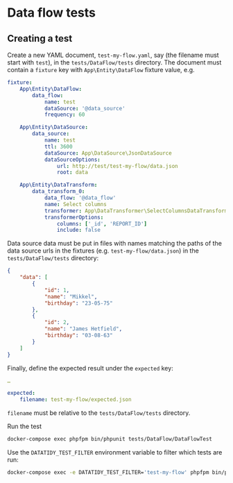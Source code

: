 # Data flow tests

## Creating a test

Create a new YAML document, `test-my-flow.yaml`, say (the filename must start
with `test`), in the `tests/DataFlow/tests` directory. The document must contain
a `fixture` key with `App\Entity\DataFlow` fixture value, e.g.

```yaml
fixture:
    App\Entity\DataFlow:
        data_flow:
            name: test
            dataSource: '@data_source'
            frequency: 60

    App\Entity\DataSource:
        data_source:
            name: test
            ttl: 3600
            dataSource: App\DataSource\JsonDataSource
            dataSourceOptions:
                url: http://test/test-my-flow/data.json
                root: data

    App\Entity\DataTransform:
        data_transform_0:
            data_flow: '@data_flow'
            name: Select columns
            transformer: App\DataTransformer\SelectColumnsDataTransformer
            transformerOptions:
                columns: ['_id', 'REPORT_ID']
                include: false
```

Data source data must be put in files with names matching the paths of the data
source urls in the fixtures (e.g. `test-my-flow/data.json`) in the
`tests/DataFlow/tests` directory:

```json
{
    "data": [
        {
            "id": 1,
            "name": "Mikkel",
            "birthday": "23-05-75"
        },
        {
            "id": 2,
            "name": "James Hetfield",
            "birthday": "03-08-63"
        }
    ]
}
```

Finally, define the expected result under the `expected` key:

```yaml
…

expected:
    filename: test-my-flow/expected.json
```

`filename` must be relative to the `tests/DataFlow/tests` directory.

Run the test

```sh
docker-compose exec phpfpm bin/phpunit tests/DataFlow/DataFlowTest
```

Use the `DATATIDY_TEST_FILTER` environment variable to filter which tests are
run:

```sh
docker-compose exec -e DATATIDY_TEST_FILTER='test-my-flow' phpfpm bin/phpunit tests/DataFlow/DataFlowTest
```
